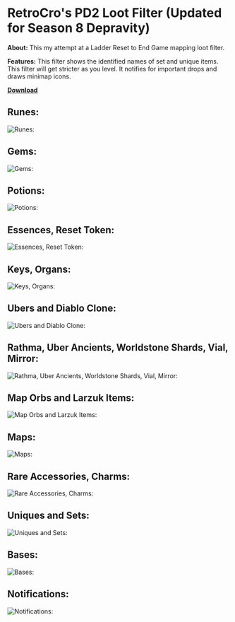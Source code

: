 # RetroCro's PD2 Loot Filter (Updated for Season 8 Depravity)

**About:** 		This my attempt at a Ladder Reset to End Game mapping loot filter. 

**Features:** 	This filter shows the identified names of set and unique items. This filter will get stricter as you level. It notifies for important drops and draws minimap icons. 

**[Download](https://github.com/RetroCro/PD2-Loot-Filter/archive/refs/heads/main.zip)**

## Runes:
![Runes:](https://i.imgur.com/qSSr7oq.png)

## Gems:
![Gems:](https://i.imgur.com/fRn6wSp.png)

## Potions:
![Potions:](https://i.imgur.com/PH4SC5a.png)

## Essences, Reset Token:
![Essences, Reset Token:](https://i.imgur.com/C0lWPfz.png)

## Keys, Organs:
![Keys, Organs:](https://i.imgur.com/RbYDstN.png)

## Ubers and Diablo Clone:
![Ubers and Diablo Clone:](https://i.imgur.com/44vGcpl.png)

## Rathma, Uber Ancients, Worldstone Shards, Vial, Mirror:
![Rathma, Uber Ancients, Worldstone Shards, Vial, Mirror:](https://i.imgur.com/c9CVmAt.png)

## Map Orbs and Larzuk Items:
![Map Orbs and Larzuk Items:](https://i.imgur.com/IiLun52.png)

## Maps:
![Maps:](https://i.imgur.com/HTdJHPX.png)

## Rare Accessories, Charms:
![Rare Accessories, Charms:](https://i.imgur.com/zY4F8Wn.png)

## Uniques and Sets:
![Uniques and Sets:](https://i.imgur.com/W2zgl6X.png)

## Bases:
![Bases:](https://i.imgur.com/uneGbpK.png)

## Notifications:
![Notifications:](https://i.imgur.com/f7pQvGQ.png)
